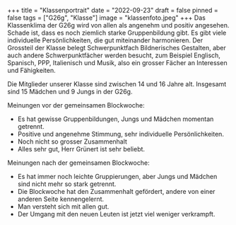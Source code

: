 +++
title = "Klassenportrait"
date = "2022-09-23"
draft = false
pinned = false
tags = ["G26g", "Klasse"]
image = "klassenfoto.jpeg"
+++
D﻿as Klassenklima der G26g wird von allen als angenehm und positiv angesehen. Schade ist, dass es noch ziemlich starke Gruppenbildung gibt. Es gibt viele individuelle Persönlichkeiten, die gut miteinander harmonieren. Der Grossteil der Klasse belegt Schwerpunktfach Bildnerisches Gestalten, aber auch andere Schwerpunktfächer werden besucht, zum Beispiel Englisch, Spanisch, PPP, Italienisch und Musik, also ein grosser Fächer an Interessen und Fähigkeiten.

D﻿ie Mitglieder unserer Klasse sind zwischen 14 und 16 Jahre alt. Insgesamt sind 15 Mädchen und 9 Jungs in der G26g.

Meinungen vor der gemeinsamen Blockwoche:

* E﻿s hat gewisse Gruppenbildungen, Jungs und Mädchen momentan getrennt.
* ﻿Positive und angenehme Stimmung, sehr individuelle Persönlichkeiten.
* N﻿och nicht so grosser Zusammenhalt
* Alles sehr gut, Herr Grünert ist sehr beliebt.

﻿Meinungen nach der gemeinsamen Blockwoche:

* E﻿s hat immer noch leichte Gruppierungen, aber Jungs und Mädchen sind nicht mehr so stark getrennt.
* D﻿ie Blockwoche hat den Zusammenhalt gefördert, andere von einer anderen Seite kennengelernt.
* M﻿an versteht sich mit allen gut.
* D﻿er Umgang mit den neuen Leuten ist jetzt viel weniger verkrampft.